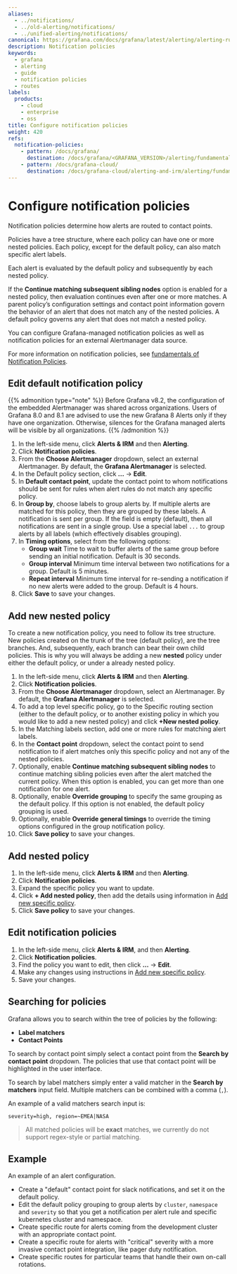 ```yaml
---
aliases:
  - ../notifications/
  - ../old-alerting/notifications/
  - ../unified-alerting/notifications/
canonical: https://grafana.com/docs/grafana/latest/alerting/alerting-rules/create-notification-policy/
description: Notification policies
keywords:
  - grafana
  - alerting
  - guide
  - notification policies
  - routes
labels:
  products:
    - cloud
    - enterprise
    - oss
title: Configure notification policies
weight: 420
refs:
  notification-policies:
    - pattern: /docs/grafana/
      destination: /docs/grafana/<GRAFANA_VERSION>/alerting/fundamentals/notification-policies/
    - pattern: /docs/grafana-cloud/
      destination: /docs/grafana-cloud/alerting-and-irm/alerting/fundamentals/notification-policies/
---
```


# Configure notification policies

Notification policies determine how alerts are routed to contact points.

Policies have a tree structure, where each policy can have one or more nested policies. Each policy, except for the default policy, can also match specific alert labels.

Each alert is evaluated by the default policy and subsequently by each nested policy.

If the **Continue matching subsequent sibling nodes** option is enabled for a nested policy, then evaluation continues even after one or more matches. A parent policy’s configuration settings and contact point information govern the behavior of an alert that does not match any of the nested policies. A default policy governs any alert that does not match a nested policy.

You can configure Grafana-managed notification policies as well as notification policies for an external Alertmanager data source.

For more information on notification policies, see [fundamentals of Notification Policies](ref:notification-policies).

## Edit default notification policy

{{% admonition type="note" %}}
Before Grafana v8.2, the configuration of the embedded Alertmanager was shared across organizations. Users of Grafana 8.0 and 8.1 are advised to use the new Grafana 8 Alerts only if they have one organization. Otherwise, silences for the Grafana managed alerts will be visible by all organizations.
{{% /admonition %}}

1. In the left-side menu, click **Alerts & IRM** and then **Alerting**.
1. Click **Notification policies**.
1. From the **Choose Alertmanager** dropdown, select an external Alertmanager. By default, the **Grafana Alertmanager** is selected.
1. In the Default policy section, click **...** -> **Edit**.
1. In **Default contact point**, update the contact point to whom notifications should be sent for rules when alert rules do not match any specific policy.
1. In **Group by**, choose labels to group alerts by. If multiple alerts are matched for this policy, then they are grouped by these labels. A notification is sent per group. If the field is empty (default), then all notifications are sent in a single group. Use a special label `...` to group alerts by all labels (which effectively disables grouping).
1. In **Timing options**, select from the following options:
   - **Group wait** Time to wait to buffer alerts of the same group before sending an initial notification. Default is 30 seconds.
   - **Group interval** Minimum time interval between two notifications for a group. Default is 5 minutes.
   - **Repeat interval** Minimum time interval for re-sending a notification if no new alerts were added to the group. Default is 4 hours.
1. Click **Save** to save your changes.

## Add new nested policy

To create a new notification policy, you need to follow its tree structure. New policies created on the trunk of the tree (default policy), are the tree branches. And, subsequently, each branch can bear their own child policies. This is why you will always be adding a new **nested** policy under either the default policy, or under a already nested policy.

1. In the left-side menu, click **Alerts & IRM** and then **Alerting**.
1. Click **Notification policies**.
1. From the **Choose Alertmanager** dropdown, select an Alertmanager. By default, the **Grafana Alertmanager** is selected.
1. To add a top level specific policy, go to the Specific routing section (either to the default policy, or to another existing policy in which you would like to add a new nested policy) and click **+New nested policy**.
1. In the Matching labels section, add one or more rules for matching alert labels.
1. In the **Contact point** dropdown, select the contact point to send notification to if alert matches only this specific policy and not any of the nested policies.
1. Optionally, enable **Continue matching subsequent sibling nodes** to continue matching sibling policies even after the alert matched the current policy. When this option is enabled, you can get more than one notification for one alert.
1. Optionally, enable **Override grouping** to specify the same grouping as the default policy. If this option is not enabled, the default policy grouping is used.
1. Optionally, enable **Override general timings** to override the timing options configured in the group notification policy.
1. Click **Save policy** to save your changes.

## Add nested policy

1. In the left-side menu, click **Alerts & IRM** and then **Alerting**.
1. Click **Notification policies**.
1. Expand the specific policy you want to update.
1. Click **+ Add nested policy**, then add the details using information in [Add new specific policy](#add-new-nested-policy).
1. Click **Save policy** to save your changes.

## Edit notification policies

1. In the left-side menu, click **Alerts & IRM**, and then **Alerting**.
1. Click **Notification policies**.
1. Find the policy you want to edit, then click **...** -> **Edit**.
1. Make any changes using instructions in [Add new specific policy](#add-new-nested-policy).
1. Save your changes.

## Searching for policies

Grafana allows you to search within the tree of policies by the following:

- **Label matchers**
- **Contact Points**

To search by contact point simply select a contact point from the **Search by contact point** dropdown. The policies that use that contact point will be highlighted in the user interface.

To search by label matchers simply enter a valid matcher in the **Search by matchers** input field. Multiple matchers can be combined with a comma (`,`).

An example of a valid matchers search input is:

`severity=high, region=~EMEA|NASA`

> All matched policies will be **exact** matches, we currently do not support regex-style or partial matching.

## Example

An example of an alert configuration.

- Create a "default" contact point for slack notifications, and set it on the default policy.
- Edit the default policy grouping to group alerts by `cluster`, `namespace` and `severity` so that you get a notification per alert rule and specific kubernetes cluster and namespace.
- Create specific route for alerts coming from the development cluster with an appropriate contact point.
- Create a specific route for alerts with "critical" severity with a more invasive contact point integration, like pager duty notification.
- Create specific routes for particular teams that handle their own on-call rotations.

